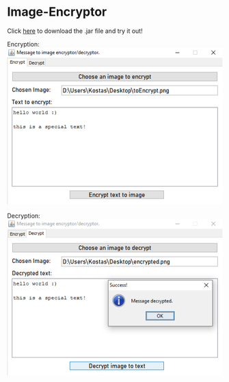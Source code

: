 # Image-Encryptor
Click [here](https://github.com/RestrictedPower/Image-Encryptor/raw/main/Image%20Encryptor.jar) to download the .jar file and try it out!<br />


Encryption:<br />
![alt text](https://raw.githubusercontent.com/RestrictedPower/Image-Encryptor/main/preview/previewEncrypt.png)<br />

Decryption:<br />
![alt text](https://raw.githubusercontent.com/RestrictedPower/Image-Encryptor/main/preview/previewDecrypt.png)<br />
